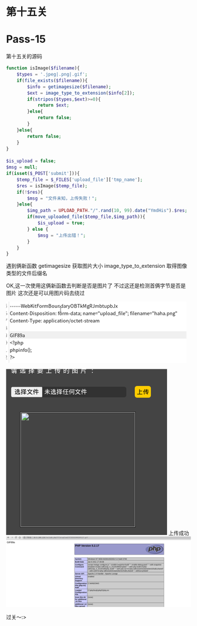 # 第十五关
# Pass-15

第十五关的源码
```php
function isImage($filename){
    $types = '.jpeg|.png|.gif';
    if(file_exists($filename)){
        $info = getimagesize($filename);
        $ext = image_type_to_extension($info[2]);
        if(stripos($types,$ext)>=0){
            return $ext;
        }else{
            return false;
        }
    }else{
        return false;
    }
}

$is_upload = false;
$msg = null;
if(isset($_POST['submit'])){
    $temp_file = $_FILES['upload_file']['tmp_name'];
    $res = isImage($temp_file);
    if(!$res){
        $msg = "文件未知，上传失败！";
    }else{
        $img_path = UPLOAD_PATH."/".rand(10, 99).date("YmdHis").$res;
        if(move_uploaded_file($temp_file,$img_path)){
            $is_upload = true;
        } else {
            $msg = "上传出错！";
        }
    }
}
```
遇到俩新函数
getimagesize 获取图片大小
image_type_to_extension 取得图像类型的文件后缀名

OK,这一次使用这俩新函数去判断是否是图片了
不过这还是检测首俩字节是否是图片
这次还是可以用图片码去绕过

![image](./images/image55.png)

![image](./images/image56.png)
上传成功
![image](./images/image57.png)

过关～:>

